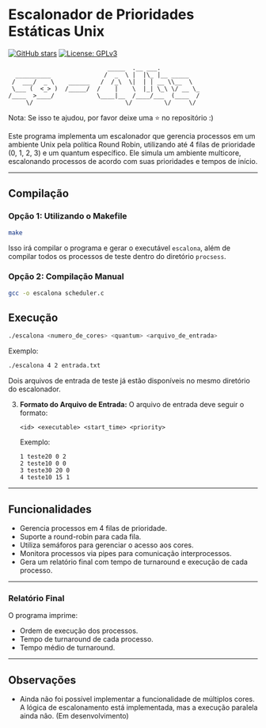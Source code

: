 # Escalonador de Prioridades Estáticas Unix

[![GitHub stars](https://img.shields.io/github/stars/yantavares/scheduler-so)](https://github.com/yantavares/scheduler-so)
[![License: GPLv3](https://img.shields.io/badge/License-MIT-blue.svg)](https://opensource.org/licenses/MIT)

```
                            _____  .__ ___.
  __________               /  _  \ |  |\_ |__ _____
 /  ___/  _ \    ______   /  /_\  \|  | | __ \\__  \
 \___ (  <_> )  /_____/  /    |    \  |_| \_\ \/ __ \_
/____  >____/            \____|__  /____/___  (____  /
     \/                          \/         \/     \/

```

Nota: Se isso te ajudou, por favor deixe uma :star: no repositório :)

Este programa implementa um escalonador que gerencia processos em um ambiente Unix pela política Round Robin, utilizando até 4 filas de prioridade (0, 1, 2, 3) e um quantum específico. Ele simula um ambiente multicore, escalonando processos de acordo com suas prioridades e tempos de início.

---

## Compilação

### Opção 1: Utilizando o Makefile

```bash
make
```

Isso irá compilar o programa e gerar o executável `escalona`, além de compilar todos os processos de teste dentro do diretório `procsess`.

### Opção 2: Compilação Manual

```bash
gcc -o escalona scheduler.c
```

## Execução

```bash
./escalona <numero_de_cores> <quantum> <arquivo_de_entrada>
```

Exemplo:

```bash
./escalona 4 2 entrada.txt
```

Dois arquivos de entrada de teste já estão disponíveis no mesmo diretório do escalonador.

3. **Formato do Arquivo de Entrada:**
   O arquivo de entrada deve seguir o formato:

   ```
   <id> <executable> <start_time> <priority>
   ```

   Exemplo:

   ```
   1 teste20 0 2
   2 teste10 0 0
   3 teste30 20 0
   4 teste10 15 1
   ```

---

## Funcionalidades

- Gerencia processos em 4 filas de prioridade.
- Suporte a round-robin para cada fila.
- Utiliza semáforos para gerenciar o acesso aos cores.
- Monitora processos via pipes para comunicação interprocessos.
- Gera um relatório final com tempo de turnaround e execução de cada processo.

---

### Relatório Final

O programa imprime:

- Ordem de execução dos processos.
- Tempo de turnaround de cada processo.
- Tempo médio de turnaround.

---

## Observações

- Ainda não foi possível implementar a funcionalidade de múltiplos cores. A lógica de escalonamento está implementada, mas a execução paralela ainda não. (Em desenvolvimento)
